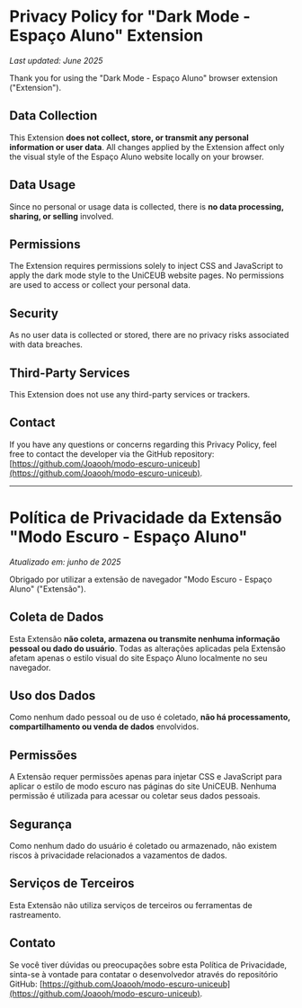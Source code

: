 # Privacy Policy for "Dark Mode - Espaço Aluno" Extension

_Last updated: June 2025_

Thank you for using the "Dark Mode - Espaço Aluno" browser extension ("Extension").

## Data Collection

This Extension **does not collect, store, or transmit any personal information or user data**. All changes applied by the Extension affect only the visual style of the Espaço Aluno website locally on your browser.

## Data Usage

Since no personal or usage data is collected, there is **no data processing, sharing, or selling** involved.

## Permissions

The Extension requires permissions solely to inject CSS and JavaScript to apply the dark mode style to the UniCEUB website pages. No permissions are used to access or collect your personal data.

## Security

As no user data is collected or stored, there are no privacy risks associated with data breaches.

## Third-Party Services

This Extension does not use any third-party services or trackers.

## Contact

If you have any questions or concerns regarding this Privacy Policy, feel free to contact the developer via the GitHub repository: [https://github.com/Joaooh/modo-escuro-uniceub](https://github.com/Joaooh/modo-escuro-uniceub).

---

# Política de Privacidade da Extensão "Modo Escuro - Espaço Aluno"

_Atualizado em: junho de 2025_

Obrigado por utilizar a extensão de navegador "Modo Escuro - Espaço Aluno" ("Extensão").

## Coleta de Dados

Esta Extensão **não coleta, armazena ou transmite nenhuma informação pessoal ou dado do usuário**. Todas as alterações aplicadas pela Extensão afetam apenas o estilo visual do site Espaço Aluno localmente no seu navegador.

## Uso dos Dados

Como nenhum dado pessoal ou de uso é coletado, **não há processamento, compartilhamento ou venda de dados** envolvidos.

## Permissões

A Extensão requer permissões apenas para injetar CSS e JavaScript para aplicar o estilo de modo escuro nas páginas do site UniCEUB. Nenhuma permissão é utilizada para acessar ou coletar seus dados pessoais.

## Segurança

Como nenhum dado do usuário é coletado ou armazenado, não existem riscos à privacidade relacionados a vazamentos de dados.

## Serviços de Terceiros

Esta Extensão não utiliza serviços de terceiros ou ferramentas de rastreamento.

## Contato

Se você tiver dúvidas ou preocupações sobre esta Política de Privacidade, sinta-se à vontade para contatar o desenvolvedor através do repositório GitHub: [https://github.com/Joaooh/modo-escuro-uniceub](https://github.com/Joaooh/modo-escuro-uniceub).